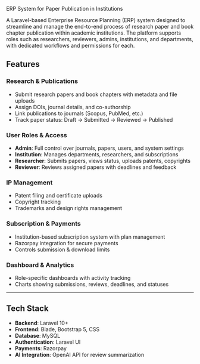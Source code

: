 ERP System for Paper Publication in Institutions

A Laravel-based Enterprise Resource Planning (ERP) system designed to streamline and manage the end-to-end process of research paper and book chapter publication within academic institutions. The platform supports roles such as researchers, reviewers, admins, institutions, and departments, with dedicated workflows and permissions for each.

## Features

### Research & Publications
- Submit research papers and book chapters with metadata and file uploads
- Assign DOIs, journal details, and co-authorship
- Link publications to journals (Scopus, PubMed, etc.)
- Track paper status: Draft → Submitted → Reviewed → Published

### User Roles & Access
- **Admin**: Full control over journals, papers, users, and system settings
- **Institution**: Manages departments, researchers, and subscriptions
- **Researcher**: Submits papers, views status, uploads patents, copyrights
- **Reviewer**: Reviews assigned papers with deadlines and feedback

### IP Management
- Patent filing and certificate uploads
- Copyright tracking
- Trademarks and design rights management

### Subscription & Payments
- Institution-based subscription system with plan management
- Razorpay integration for secure payments
- Controls submission & download limits

### Dashboard & Analytics
- Role-specific dashboards with activity tracking
- Charts showing submissions, reviews, deadlines, and statuses

---

## Tech Stack

- **Backend**: Laravel 10+
- **Frontend**: Blade, Bootstrap 5, CSS
- **Database**: MySQL
- **Authentication**: Laravel UI
- **Payments**: Razorpay
- **AI Integration**: OpenAI API for review summarization

